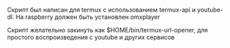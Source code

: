 Скрипт был написан для termux с использованием termux-api и youtube-dl.
На raspberry должен быть установлен omxplayer

Скрипт желательно закинуть как $HOME/bin/termux-url-opener, для простого воспроизведения с youtube и других сервисов

